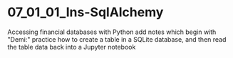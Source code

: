 # 07_01_01_Ins-SqlAlchemy
Accessing financial databases with Python 
add notes which begin with "Demi:"
practice how to create a table in a SQLite database, and then read the table data back into a Jupyter notebook
